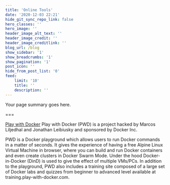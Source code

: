 ```yaml
---
title: 'Online Tools'
date: '2020-12-03 22:21'
hide_git_sync_repo_link: false
hero_classes: ''
hero_image: ''
header_image_alt_text: ''
header_image_credit: ''
header_image_creditlink: ''
blog_url: /blog
show_sidebar: '1'
show_breadcrumbs: '1'
show_pagination: '1'
post_icon: ''
hide_from_post_list: '0'
feed:
    limit: '10'
    title: ''
    description: ''
---
```


Your page summary goes here.

===

[Play with Docker](https://labs.play-with-docker.com/)
Play with Docker (PWD) is a project hacked by Marcos Liljedhal and Jonathan Leibiusky and sponsored by Docker Inc.

PWD is a Docker playground which allows users to run Docker commands in a matter of seconds. It gives the experience of having a free Alpine Linux Virtual Machine in browser, where you can build and run Docker containers and even create clusters in Docker Swarm Mode. Under the hood Docker-in-Docker (DinD) is used to give the effect of multiple VMs/PCs. In addition to the playground, PWD also includes a training site composed of a large set of Docker labs and quizzes from beginner to advanced level available at training.play-with-docker.com.
